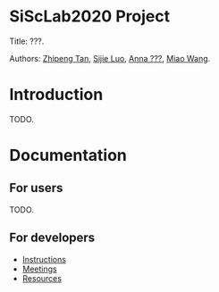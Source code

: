 SiScLab2020 Project
===================

Title: ???.

Authors: [Zhipeng Tan](https://github.com/???), [Sijie Luo](https://github.com/???), [Anna ???](https://github.com/???), [Miao Wang](https://github.com/???).

# Introduction

TODO.

# Documentation

## For users

TODO.

## For developers

- [Instructions](docs/dev/instructions.md)
- [Meetings](docs/dev/meetings.md)
- [Resources](docs/dev/resources.md)

